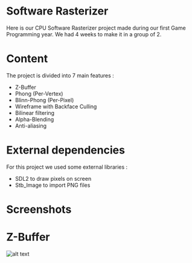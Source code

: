 # Software Rasterizer

Here is our CPU Software Rasterizer project made during our first Game Programming year. We had 4 weeks to make it in a group of 2.

# Content
The project is divided into 7 main features :

- Z-Buffer
- Phong (Per-Vertex)
- Blinn-Phong (Per-Pixel)
- Wireframe with Backface Culling
- Bilinear filtering
- Alpha-Blending
- Anti-aliasing

# External dependencies
For this project we used some external libraries :

- SDL2 to draw pixels on screen
- Stb_Image to import PNG files

# Screenshots

# Z-Buffer
![alt text](https://github.com/gabrielboisvert/Rasterizer/tree/main/ScreenShot/cube.PNG)
